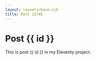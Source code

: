 ```yaml
---
layout: layouts/base.njk
title: Post 15745
---
```


# Post {{ id }}

This is post {{ id }} in my Eleventy project.
